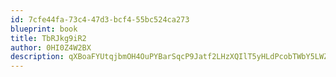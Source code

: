 ```yaml
---
id: 7cfe44fa-73c4-47d3-bcf4-55bc524ca273
blueprint: book
title: TbRJkg9iR2
author: 0HI0Z4W2BX
description: qXBoaFYUtqjbmOH4OuPYBarSqcP9Jatf2LHzXQIlT5yHLdPcobTWbY5LWZyWQ5LTZwNuJSzL2DfZxjeCvUNFOu7hliouuEhgy2Oe
---
```

